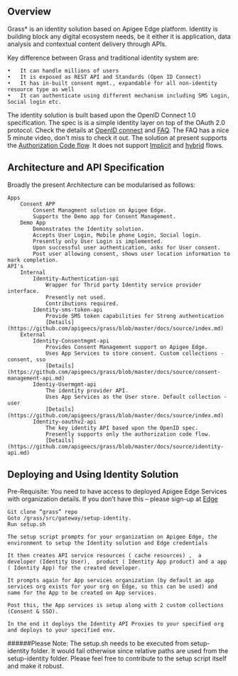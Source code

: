 Overview
--------
Grass* is an identity solution based on Apigee Edge platform. Identity is building block any digital ecosystem needs, be it either it is application, data analysis and contextual content delivery through APIs.

Key difference between Grass and traditional identity system are:

    •   It can handle millions of users 
    •	It is exposed as REST API and Standards (Open ID Connect)
    •	It has in-built consent mgmt., expandable for all non-identity resource type as well
    •	It can authenticate using different mechanism including SMS Login, Social login etc.
    
The identity solution is built based upon the OpenID Connect 1.0 specification. The spec is is a simple identity layer on top of the OAuth 2.0 protocol. Check the details at [OpenID connect](http://openid.net/connect/) and [FAQ](http://openid.net/connect/faq/). The FAQ has a nice 5 minute video, don't miss to check it out.
The solution at present supports the [Authorization Code flow](http://openid.net/specs/openid-connect-core-1_0.html#CodeFlowAuth). It does not support [Implicit](http://openid.net/specs/openid-connect-core-1_0.html#ImplicitFlowAuth) and [hybrid](http://openid.net/specs/openid-connect-core-1_0.html#HybridFlowAuth) flows. 

Architecture and API Specification
----------------------------------
Broadly the present Architecture can be modularised as follows: 

    Apps
        Consent APP
            Consent Managment solution on Apigee Edge. 
            Supports the Demo app for Consent Management. 
        Demo App
            Demonstrates the Identity solution. 
            Accepts User Login, Mobile phone Login, Social login.
            Presently only User Login is implemented. 
            Upon successful user authentication, asks for User consent. 
            Post user allowing consent, shows user location information to mark completion. 
    API's
        Internal
            Identity-Authentication-spi
                Wrapper for Thrid party Identity service provider interface. 
                Presently not used. 
                Contributions required. 
            Identity-sms-token-api
                Provide SMS token capabilities for Strong authentication
                [Details](https://github.com/apigeecs/grass/blob/master/docs/source/index.md)
        External
            Identity-Consentmgmt-api
                Provides Consent Management support on Apigee Edge. 
                Uses App Services to store consent. Custom collections - consent, sso
                [Details](https://github.com/apigeecs/grass/blob/master/docs/source/consent-management-api.md)                
            Identiy-Usermgmt-api
                The identity provider API. 
                Uses App Services as the User store. Default collection - user
                [Details](https://github.com/apigeecs/grass/blob/master/docs/source/index.md)               
            Identity-oauthv2-api
                The key identity API based upon the OpenID spec.
                Presently supports only the authorization code flow. 
                [Details](https://github.com/apigeecs/grass/blob/master/docs/source/identity-api.md)
            
Deploying and Using Identity Solution
-------------------------------------
Pre-Requisite:
You need to have access to deployed Apigee Edge Services with organization details. If you don’t have this – please sign-up at [Edge](http://enterprise.apigee.com)

    Git clone “grass” repo
    Goto /grass/src/gateway/setup-identity. 
    Run setup.sh
    
	The setup script prompts for your organization on Apigee Edge, the environment to setup the Identity solution and Edge credentials 
	
	It then creates API service resources ( cache resources) ,  a developer (Identity User),  product ( Identity App product) and a app ( Identity App) for the created developer. 

	It prompts again for App services organization (by default an app services org exists for your org on Edge, so this can be used) and name for the App to be created on App services. 

	Post this, the App services is setup along with 2 custom collections (Consent & SSO). 

	In the end it deploys the Identity API Proxies to your specified org and deploys to your specified env.

######Please Note: 
The setup.sh needs to be executed from setup-identity folder. It would fail otherwise since relative paths are used from the setup-identity folder. Please feel free to contribute to the setup script itself and make it robust.
